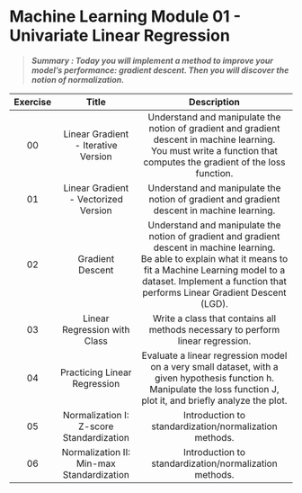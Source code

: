 # Machine Learning Module 01 - Univariate Linear Regression

> ***Summary :  Today you will implement a method to improve your model’s performance: gradient descent. Then you will discover the notion of normalization.***

| Exercise |                   Title                   |                         Description                          |
| :------: | :---------------------------------------: | :----------------------------------------------------------: |
|    00    |    Linear Gradient - Iterative Version    | Understand and manipulate the notion of gradient and gradient descent in machine learning.<br />You must write a function that computes the gradient of the loss function. |
|    01    |   Linear Gradient - Vectorized Version    | Understand and manipulate the notion of gradient and gradient descent in machine learning. |
|    02    |             Gradient Descent              | Understand and manipulate the notion of gradient and gradient descent in machine learning.<br />Be able to explain what it means to fit a Machine Learning model to a dataset. Implement a function that performs Linear Gradient Descent (LGD). |
|    03    |       Linear Regression with Class        | Write a class that contains all methods necessary to perform linear regression. |
|    04    |       Practicing Linear Regression        | Evaluate a linear regression model on a very small dataset, with a given hypothesis function h. <br />Manipulate the loss function J, plot it, and briefly analyze the plot. |
|    05    | Normalization I: Z-score Standardization  |    Introduction to standardization/normalization methods.    |
|    06    | Normalization II: Min-max Standardization |    Introduction to standardization/normalization methods.    |
